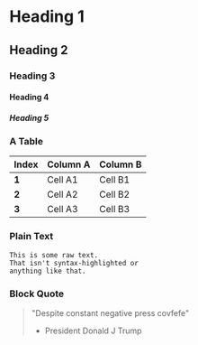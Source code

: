
# Heading 1 #

## Heading 2 #

### Heading 3 #

#### Heading 4 #

##### Heading 5 #

### A Table #

| Index | Column A | Column B |
| --- | --- | --- |
| **1** | Cell A1 | Cell B1 |
| **2** | Cell A2 | Cell B2 |
| **3** | Cell A3 | Cell B3 |

### Plain Text #

```
This is some raw text.
That isn't syntax-highlighted or
anything like that.
```

### Block Quote #

> "Despite constant negative press covfefe"
> - President Donald J Trump
